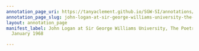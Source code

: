 ```yaml
---
annotation_page_uri: https://tanyaclement.github.io/SGW-SI/annotations/john-logan-at-sir-george-williams-university-the-poetry-series-26-january-1968-canvas-1-unknown.json
annotation_page_slug: john-logan-at-sir-george-williams-university-the-poetry-series-26-january-1968-canvas-1-unknown
layout: annotation_page
manifest_label: John Logan at Sir George Williams University, The Poetry Series, 26
  January 1968

---
```


